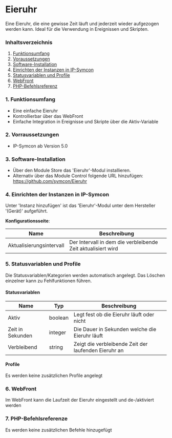 # Eieruhr
Eine Eieruhr, die eine gewisse Zeit läuft und jederzeit wieder aufgezogen werden kann. Ideal für die Verwendung in Ereignissen und Skripten.

### Inhaltsverzeichnis

1. [Funktionsumfang](#1-funktionsumfang)
2. [Voraussetzungen](#2-voraussetzungen)
3. [Software-Installation](#3-software-installation)
4. [Einrichten der Instanzen in IP-Symcon](#4-einrichten-der-instanzen-in-ip-symcon)
5. [Statusvariablen und Profile](#5-statusvariablen-und-profile)
6. [WebFront](#6-webfront)
7. [PHP-Befehlsreferenz](#7-php-befehlsreferenz)

### 1. Funktionsumfang

* Eine einfache Eieruhr
* Kontrollierbar über das WebFront 
* Einfache Integration in Ereignisse und Skripte über die Aktiv-Variable

### 2. Vorraussetzungen

- IP-Symcon ab Version 5.0

### 3. Software-Installation

* Über den Module Store das 'Eieruhr'-Modul installieren.
* Alternativ über das Module Control folgende URL hinzufügen: https://github.com/symcon/Eieruhr

### 4. Einrichten der Instanzen in IP-Symcon

 Unter 'Instanz hinzufügen' ist das 'Eieruhr'-Modul unter dem Hersteller '(Gerät)' aufgeführt.

__Konfigurationsseite__:

Name                     | Beschreibung
------------------------ | ------------------
Aktualisierungsintervall | Der Intervall in dem die verbleibende Zeit aktualisiert wird

### 5. Statusvariablen und Profile

Die Statusvariablen/Kategorien werden automatisch angelegt. Das Löschen einzelner kann zu Fehlfunktionen führen.

#### Statusvariablen

Name             | Typ     | Beschreibung
---------------- | ------- | ------------
Aktiv            | boolean | Legt fest ob die Eieruhr läuft oder nicht
Zeit in Sekunden | integer | Die Dauer in Sekunden welche die Eieruhr läuft
Verbleibend      | string  | Zeigt die verbleibende Zeit der laufenden Eieruhr an

#### Profile

Es werden keine zusätzlichen Profile angelegt

### 6. WebFront

Im WebFront kann die Laufzeit der Eieruhr eingestellt und de-/aktiviert werden

### 7. PHP-Befehlsreferenze

Es werden keine zusätzlichen Befehle hinzugefügt